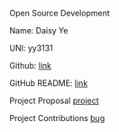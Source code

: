 Open Source Development

Name: Daisy Ye

UNI: yy3131

Github: [link](https://github.com/daisyye0730)

GitHub README: [link](https://github.com/daisyye0730/daisyye0730/blob/main/README.md)

Project Proposal
[project](./projects/python/numpy_main_project.md)

Project Contributions
[bug](./projects/python/numpy.md)
